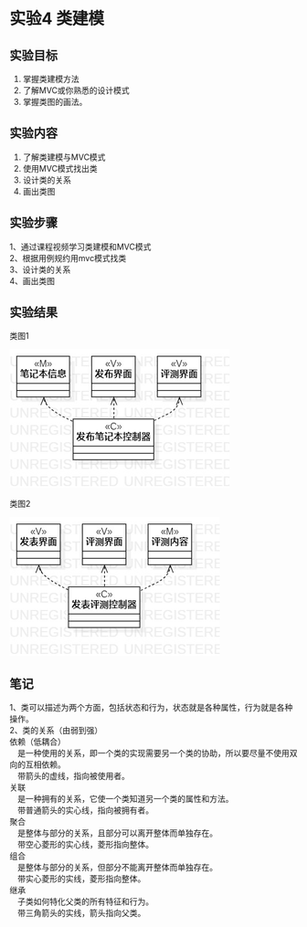 # 实验4 类建模   
## 实验目标  
1. 掌握类建模方法  
2. 了解MVC或你熟悉的设计模式  
3. 掌握类图的画法。  
## 实验内容
1. 了解类建模与MVC模式  
2. 使用MVC模式找出类  
3. 设计类的关系  
4. 画出类图  
## 实验步骤  
1、通过课程视频学习类建模和MVC模式  
2、根据用例规约用mvc模式找类  
3、设计类的关系  
4、画出类图  
## 实验结果
类图1  

![类图1](./Cd1.jpg)  

类图2

![类图2](./Cd2.jpg)  

## 笔记
1、类可以描述为两个方面，包括状态和行为，状态就是各种属性，行为就是各种操作。  
2、类的关系（由弱到强）  
依赖（低耦合）  
&emsp;是一种使用的关系，即一个类的实现需要另一个类的协助，所以要尽量不使用双向的互相依赖。  
&emsp;带箭头的虚线，指向被使用者。  
关联  
&emsp;是一种拥有的关系，它使一个类知道另一个类的属性和方法。  
&emsp;带普通箭头的实心线，指向被拥有者。  
聚合  
&emsp;是整体与部分的关系，且部分可以离开整体而单独存在。  
&emsp;带空心菱形的实心线，菱形指向整体。  
组合  
&emsp;是整体与部分的关系，但部分不能离开整体而单独存在。  
&emsp;带实心菱形的实线，菱形指向整体。  
继承  
&emsp;子类如何特化父类的所有特征和行为。  
&emsp;带三角箭头的实线，箭头指向父类。    




